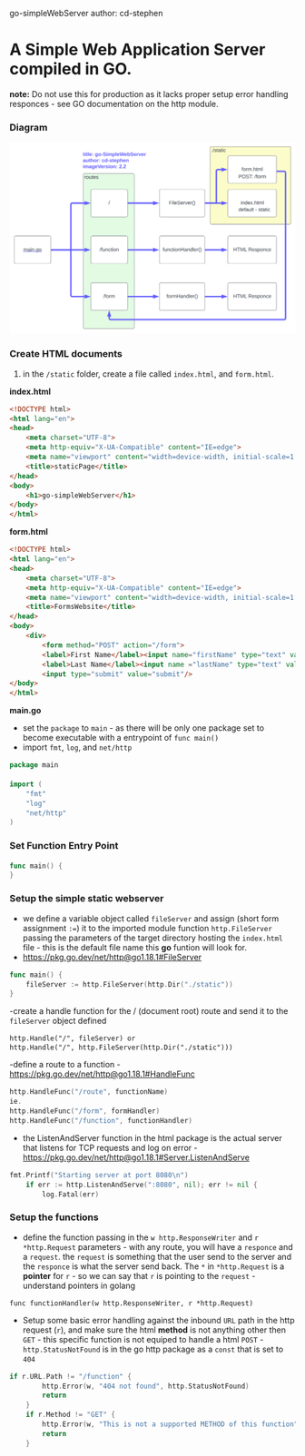 go-simpleWebServer
author: cd-stephen

# A Simple Web Application Server compiled in GO.
**note:**  Do not use this for production as it lacks proper setup error handling responces - see GO documentation on the http module.

### Diagram

![sa diagram](./img/go-simpleWebServerv2.3.svg?raw=true "Webapp Service Diagram")

### Create HTML documents
1. in the `/static` folder, create a file called `index.html`, and `form.html`.

**index.html**
```html
<!DOCTYPE html>
<html lang="en">
<head>
    <meta charset="UTF-8">
    <meta http-equiv="X-UA-Compatible" content="IE=edge">
    <meta name="viewport" content="width=device-width, initial-scale=1.0">
    <title>staticPage</title>
</head>
<body>
    <h1>go-simpleWebServer</h1>
</body>
</html>
```


**form.html**
```html
<!DOCTYPE html>
<html lang="en">
<head>
    <meta charset="UTF-8">
    <meta http-equiv="X-UA-Compatible" content="IE=edge">
    <meta name="viewport" content="width=device-width, initial-scale=1.0">
    <title>FormsWebsite</title>
</head>
<body>
    <div>
        <form method="POST" action="/form">
        <label>First Name</label><input name="firstName" type="text" value=""/>
        <label>Last Name</label><input name ="lastName" type="text" value=""/>
        <input type="submit" value="submit"/>
</body>
</html>
```

**main.go**
- set the `package` to `main` - as there will be only one package set to become executable with a entrypoint of `func main()`
-  import `fmt`, `log`, and `net/http`
```go
package main

import (
	"fmt"
	"log"
	"net/http"
)
```

### Set Function Entry Point


```go
func main() {
}

```

### Setup the simple static webserver
- we define a variable object called `fileServer` and assign (short form assignment `:=`) it to the imported module function `http.FileServer`  passing the parameters of the target directory hosting the `index.html` file - this is the default file name this **go** funtion will look for.
- https://pkg.go.dev/net/http@go1.18.1#FileServer

```go
func main() {
	fileServer := http.FileServer(http.Dir("./static"))
}

```

-create a handle function for the / (document root) route and send it to the `fileServer` object defined
```
http.Handle("/", fileServer) or 
http.Handle("/", http.FileServer(http.Dir("./static")))
```

-define a route to a function - https://pkg.go.dev/net/http@go1.18.1#HandleFunc
```go
http.HandleFunc("/route", functionName)
ie.
http.HandleFunc("/form", formHandler)
http.HandleFunc("/function", functionHandler)

```

- the ListenAndServer function in the html package is the actual server that listens for TCP requests and log on error - https://pkg.go.dev/net/http@go1.18.1#Server.ListenAndServe
```go
fmt.Printf("Starting server at port 8080\n")
	if err := http.ListenAndServe(":8080", nil); err != nil {
		log.Fatal(err)

```


### Setup the functions
- define the function passing in the `w http.ResponseWriter` and `r *http.Request` parameters - with any route, you will have a `responce` and a `request`.  the `request` is something that the user send to the server and the `responce` is what the server send back.  The `*` in `*http.Request` is a **pointer** for `r` - so we can say that `r` is pointing to the `request` - understand pointers in golang
```
func functionHandler(w http.ResponseWriter, r *http.Request)
```

- Setup some basic error handling against the inbound `URL` path in the http request (`r`), and make sure the html **method** is not anything other then `GET` - this specific function is not equiped to handle a html `POST` - `http.StatusNotFound` is in the go http package as a `const` that is set to `404`
```go
if r.URL.Path != "/function" {
		http.Error(w, "404 not found", http.StatusNotFound)
		return
	}
	if r.Method != "GET" {
		http.Error(w, "This is not a supported METHOD of this function", http.StatusNotFound)
		return
	}
```
